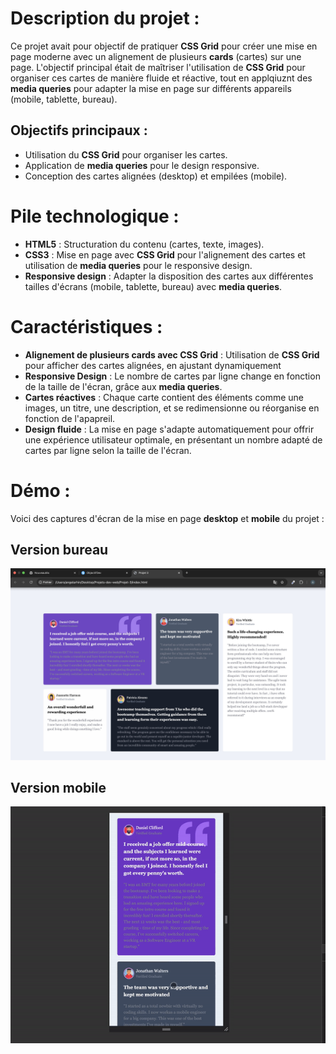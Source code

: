 # Description du projet : 
Ce projet avait pour objectif de pratiquer **CSS Grid** pour créer une mise en page moderne avec un alignement de plusieurs **cards** (cartes) sur une page.
L'objectif principal était de maîtriser l'utilisation de **CSS Grid** pour organiser ces cartes de manière fluide et réactive, tout en applqiuznt des **media queries** pour
adapter la mise en page sur différents appareils (mobile, tablette, bureau).

## Objectifs principaux : 
- Utilisation du **CSS Grid** pour organiser les cartes.
- Application de **media queries** pour le design responsive.
- Conception des cartes alignées (desktop) et empilées (mobile).

# Pile technologique : 
- **HTML5** : Structuration du contenu (cartes, texte, images).
- **CSS3** : Mise en page avec **CSS Grid** pour l'alignement des cartes et utilisation de **media queries** pour le responsive design.
- **Responsive design** : Adapter la disposition des cartes aux différentes tailles d'écrans (mobile, tablette, bureau) avec **media queries**.

# Caractéristiques : 
- **Alignement de plusieurs cards avec CSS Grid** : Utilisation de **CSS Grid** pour afficher des cartes alignées, en ajustant dynamiquement
- **Responsive Design** : Le nombre de cartes par ligne change en fonction de la taille de l'écran, grâce aux **media queries**.
- **Cartes réactives** : Chaque carte contient des éléments comme une images, un titre, une description, et se redimensionne ou réorganise en fonction de l'apapreil.
- **Design fluide** : La mise en page s'adapte automatiquement pour offrir une expérience utilisateur optimale, en présentant un nombre adapté de cartes par ligne selon la taille de l'écran.

# Démo : 
Voici des captures d'écran de la mise en page **desktop** et **mobile** du projet :
## Version bureau
![version bureau](https://github.com/Sweetyamnesia/Projet-3-CSS-grid/blob/main/Projet3-desktop.jpg?raw=true)

## Version mobile
![version mobile](https://github.com/Sweetyamnesia/Projet-3-CSS-grid/blob/main/Projet3-mobile-ezgif.com-video-to-gif-converter.gif?raw=true)

